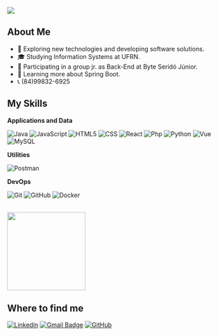 ![](https://komarev.com/ghpvc/?username=Ismael-Gomes&color=006bed)

## About Me

- 🤔 Exploring new technologies and developing software solutions.
- 🎓 Studying Information Systems at UFRN.
- 💼 Participating in a group jr. as Back-End at Byte Seridó Júnior.
- 🌱 Learning more about Spring Boot.
- 📞 (84)99832-6925

## My Skills

**Applications and Data**

![Java](https://img.shields.io/badge/-Java-333333?style=flat&logo=Java&logoColor=007396)
![JavaScript](https://img.shields.io/badge/-JavaScript-333333?style=flat&logo=javascript)
![HTML5](https://img.shields.io/badge/-HTML5-333333?style=flat&logo=HTML5)
![CSS](https://img.shields.io/badge/-CSS-333333?style=flat&logo=CSS3&logoColor=1572B6)
![React](https://img.shields.io/badge/-React-333333?style=flat&logo=react)
![Php](https://img.shields.io/badge/-Php-333333?style=flat&logo=php)
![Python](https://img.shields.io/badge/-Python-333333?style=flat&logo=python)
![Vue](https://img.shields.io/badge/-Vue-333333?style=flat&logo=vue)
![MySQL](https://img.shields.io/badge/-MySQL-333333?style=flat&logo=mysql)

**Utilities**

![Postman](https://img.shields.io/badge/-Postman-333333?style=flat&logo=postman)

**DevOps**

![Git](https://img.shields.io/badge/-Git-333333?style=flat&logo=git)
![GitHub](https://img.shields.io/badge/-GitHub-333333?style=flat&logo=github)
![Docker](https://img.shields.io/badge/-Docker-333333?style=flat&logo=docker)

<br/>

<a href="https://github.com/Ismael-Gomes" title="Perfil do Ismael">
  <img height="180em" src="https://github-readme-stats.vercel.app/api?username=Ismael-Gomes&theme=dracula&show_icons=true" />
</a>

## Where to find me

[![Linkedin](https://img.shields.io/badge/-IsmaelDevBackEnd-blue?style=flat-square&logo=Linkedin&logoColor=white&link=https://www.linkedin.com/in/ismael-dev-backend)](https://www.linkedin.com/in/ismael-dev-backend)
[![Gmail Badge](https://img.shields.io/badge/-ismael.silva.dev@gmail.com-006bed?style=flat-square&logo=Gmail&logoColor=white&link=mailto:ismael.silva.dev@gmail.com)](mailto:ismael.silva.dev@gmail.com)
[![GitHub](https://img.shields.io/github/followers/Ismael-Gomes?label=follow&style=social)](https://github.com/Ismael-Gomes)
